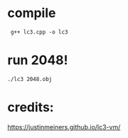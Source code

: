 # compile
` g++ lc3.cpp -o lc3`

# run 2048!
`./lc3 2048.obj`

# credits:
https://justinmeiners.github.io/lc3-vm/
